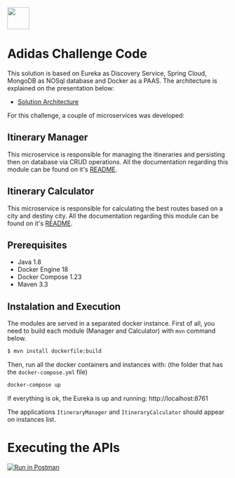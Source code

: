 <img src="https://raw.githubusercontent.com/andresmafra/adidas-challenge/assets/adidas-dark.png" height="50">

# Adidas Challenge Code
This solution is based on Eureka as Discovery Service, Spring Cloud, MongoDB as NOSql database and Docker as a PAAS. The architecture is explained on the presentation below:
* [Solution Architecture](https://slides.com/andrevieiramafra/code-challenge)

For this challenge, a couple of microservices was developed:

## Itinerary Manager

This microservice is responsible for managing the itineraries and persisting then on database via CRUD operations.
All the documentation regarding this module can be found on it's [README](https://github.com/andresmafra/adidas-challenge/tree/master/itinerary-manager).

## Itinerary Calculator

This microservice is responsible for calculating the best routes based on a city and destiny city.
All the documentation regarding this module can be found on it's [README](https://github.com/andresmafra/adidas-challenge/tree/master/itinerary-calculator).

## Prerequisites
* Java 1.8
* Docker Engine 18
* Docker Compose 1.23
* Maven 3.3

## Instalation and Execution
The modules are served in a separated docker instance. First of all, you need to build each module (Manager and Calculator) with `mvn` command below.

```sh
$ mvn install dockerfile:build
```

Then, run all the docker containers and instances with: (the folder that has the `docker-compose.yml` file)
```sh
docker-compose up
```

If everything is ok, the Eureka is up and running:
http://localhost:8761

The applications `ItineraryManager` and `ItineraryCalculator` should appear on instances list.

# Executing the APIs
[![Run in Postman](https://run.pstmn.io/button.svg)](https://app.getpostman.com/run-collection/41e60256e5e04115f730)
